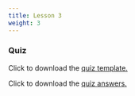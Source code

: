 ```yaml
---
title: Lesson 3   
weight: 3
---
```

### Quiz

Click to download the <a href="https://docs.google.com/document/d/1Ivgh5x1eBdG2P9fejvyuZtQSzi4zgiQlkWbssLShOKM/edit?usp=sharing" target="_blank">quiz template.</a>

Click to download the <a href="https://docs.google.com/document/d/1PzFnnwBVn8NLZnuTwCw8_jiIIo6HxmoAN0fNVS_2mCw/edit?usp=sharing" target="_blank">quiz answers.</a>